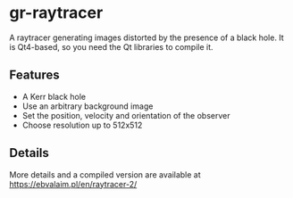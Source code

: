 # gr-raytracer
A raytracer generating images distorted by the presence of a black hole.
It is Qt4-based, so you need the Qt libraries to compile it.

## Features
- A Kerr black hole
- Use an arbitrary background image
- Set the position, velocity and orientation of the observer
- Choose resolution up to 512x512

## Details
More details and a compiled version are available at https://ebvalaim.pl/en/raytracer-2/
